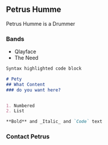 ## Petrus Humme

Petrus Humme is a Drummer

### Bands
- Qlayface
- The Need

```markdown
Syntax highlighted code block

# Pety
## What Content
### do you want here?


1. Numbered
2. List

**Bold** and _Italic_ and `Code` text

```
### Contact Petrus


